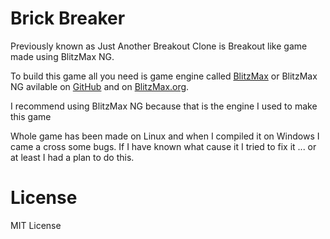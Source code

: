# Brick Breaker

Previously known as Just Another Breakout Clone is Breakout like game made using BlitzMax NG.


To build this game all you need is game engine called [BlitzMax](https://nitrologic.itch.io/blitzmax) or BlitzMax NG avilable on [GitHub](https://github.com/bmx-ng/bmx-ng/releases) and on [BlitzMax.org](https://blitzmax.org).

I recommend using BlitzMax NG because that is the engine I used to make this game

Whole game has been made on Linux and when I compiled it on Windows I came a cross some bugs. If I have known what cause it I tried to fix it ... or at least I had a plan to do this.

# License 

MIT License

